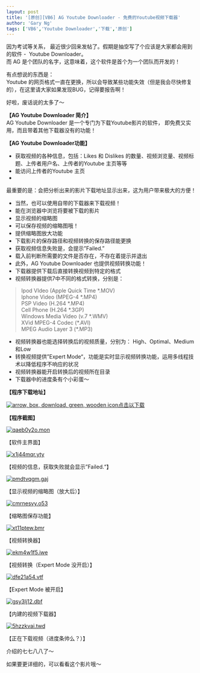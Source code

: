 ```yaml
---
layout: post
title: '[原创][VB6] AG Youtube Downloader - 免费的Youtube视频下载器'
author: 'Gary Ng'
tags: ['VB6','Youtube Downloader','下载','原创']
---
```


因为考试等关系，
最近很少回来发帖了。假期是抽空写了个应该是大家都会用到的软件 -  Youtube
Downloader。  
 而 AG 是个团队的名字，这意味着，这个软件是首个为一个团队而开发的！  
  
 有点想说的东西是：  
 Youtube
的网页格式一直在更换，所以会导致某些功能失效（但是我会尽快修复的），在这里请大家如果发现BUG，记得要报告啊！  
  
 好啦，废话说的太多了～  
  
 **【AG Youtube Downloader 简介】**  
 AG Youtube Downloader 是一个专门为下载Youtube影片的软件，
即免费又实用，而且带着其他下载器没有的功能！  
  
 **【AG Youtube Downloader功能】**  
 - 获取视频的各种信息，包括：Likes 和 Dislikes
的数量、视频浏览量、视频标题、上传者用户名、上传者的Youtube 主页等等  
 - 能访问上传者的Youtube 主页  
 -
最重要的是：会把分析出来的影片下载地址显示出来，这为用户带来极大的方便！  
 - 当然，也可以使用自带的下载器来下载视频！  
 - 能在浏览器中浏览将要被下载的影片  
 - 显示视频的缩略图  
 - 可以保存视频的缩略图哦！  
 - 提供缩略图放大功能  
 - 下载影片的保存路径和视频转换的保存路径能更换  
 - 获取视频信息失败是，会提示”Failed.”  
 - 载入前判断所需要的文件是否存在，不存在着提示并退出  
 - 此外，AG Youtube Downloader 也提供视频转换功能！  
 - 下载器提供下载后直接转换视频到特定的格式  
 - 视频转换器提供7中不同的格式转换，分别是：  

> Ipod VIdeo (Apple Quick Time \*.MOV)  
>  Iphone Video (MPEG-4 \*.MP4)  
>  PSP Video (H.264 \*.MP4)  
>  Cell Phone (H.264 \*.3GP)  
>  Windows Media Video (v.7 \*.WMV)  
>  XVid MPEG-4 Codec (\*.AVI)  
>  MPEG Audio Layer 3 (\*.MP3)

- 视频转换器也能选择转换后的视频质量，分别为：
High、Optimal、Medium和Low  
 - 转换视频提供”Expert
Mode“，功能是实时显示视频转换功能，运用多线程技术以降低程序不响应的状况  
 - 视频转换器能开启转换后的视频所在目录  
 - 下载器中的进度条有个小彩蛋～  
  
 **【程序下载地址】**  

[![arrow, box, download, green, wooden
icon](http://cdn1.iconfinder.com/data/icons/CrystalClear/128x128/apps/ark2.png)](http://dl.dropbox.com/u/43619472/%E6%89%B9%E5%A4%84%E7%90%86/VB6/Youtube%20Downloader/AG%20Youtube%20Downloader%20-%20By%20GaryNg.zip "AG Youtube Downloader")[点击以下载](http://dl.dropbox.com/u/43619472/%E6%89%B9%E5%A4%84%E7%90%86/VB6/Youtube%20Downloader/AG%20Youtube%20Downloader%20-%20By%20GaryNg.zip)

**【程序截图】**  

[![qaeb0y2o.mon](http://lh5.ggpht.com/-Bz21n4Fweq0/T2ia6kdaUrI/AAAAAAAABaY/WSGQbZzOHjQ/qaeb0y2o.mon_thumb.png?imgmax=800 "qaeb0y2o.mon")](http://lh5.ggpht.com/-cI6g-MVbTko/T2ia5W0fUmI/AAAAAAAABaQ/ukZ9eQdSXEw/s1600-h/qaeb0y2o.mon%25255B3%25255D.png)  

【软件主界面】

[![x1j44mqr.yty](http://lh5.ggpht.com/-GVpadq4EnpQ/T2ia9Oq43fI/AAAAAAAABao/ovg_hH5Hnpw/x1j44mqr.yty_thumb.png?imgmax=800 "x1j44mqr.yty")](http://lh3.ggpht.com/-WdiZ1d8AtaY/T2ia73anLTI/AAAAAAAABag/cxCIFEgBC84/s1600-h/x1j44mqr.yty%25255B3%25255D.png)

【视频的信息，获取失败就会显示”Failed.“】

[![pmdtvqgm.gaj](http://lh6.ggpht.com/-NmKIXOzU6Yg/T2ibCjPHN3I/AAAAAAAABa4/ny61NugwfjU/pmdtvqgm.gaj_thumb.png?imgmax=800 "pmdtvqgm.gaj")](http://lh5.ggpht.com/-4I4HqsOt5b0/T2ibAeU_n_I/AAAAAAAABaw/RrxeeZ6mMVk/s1600-h/pmdtvqgm.gaj%25255B3%25255D.png)

【显示视频的缩略图（放大后）】

[![cmrnesvy.o53](http://lh3.ggpht.com/-gYoE0JFfhrE/T2ibG4SzsAI/AAAAAAAABbI/1mj7BPlGtT8/cmrnesvy.o53_thumb.png?imgmax=800 "cmrnesvy.o53")](http://lh6.ggpht.com/-iqNZvsrAt3M/T2ibEq-3_WI/AAAAAAAABbA/oJX-woZIrAE/s1600-h/cmrnesvy.o53%25255B3%25255D.png)

【缩略图保存功能】

[![xt11ptew.bmr](http://lh5.ggpht.com/-Nll9u2SsnYE/T2ibI_shc8I/AAAAAAAABbY/0wuBqnmLv_o/xt11ptew.bmr_thumb.png?imgmax=800 "xt11ptew.bmr")](http://lh3.ggpht.com/-QUW8rSdOOr0/T2ibHxh7WzI/AAAAAAAABbQ/DlUOMhKFkI8/s1600-h/xt11ptew.bmr%25255B3%25255D.png)

【视频转换器】

[![ekm4w1f5.iwe](http://lh3.ggpht.com/-qjvD_dWTyeY/T2ibLWrNjvI/AAAAAAAABbo/qEaBTDRVjlw/ekm4w1f5.iwe_thumb.png?imgmax=800 "ekm4w1f5.iwe")](http://lh3.ggpht.com/-Swf8VdJ25wI/T2ibKPoGx2I/AAAAAAAABbg/4lq9IImJ9Q0/s1600-h/ekm4w1f5.iwe%25255B3%25255D.png)

【视频转换（Expert Mode 没开启）】

[![dfe21a54.vtf](http://lh6.ggpht.com/-WYSeS_J99Yc/T2ibOKklOEI/AAAAAAAABb4/Pjpl1Btd21Q/dfe21a54.vtf_thumb.png?imgmax=800 "dfe21a54.vtf")](http://lh4.ggpht.com/-DDp8S0ygHoA/T2ibM0dQqFI/AAAAAAAABbw/28iVRZ5JrOM/s1600-h/dfe21a54.vtf%25255B3%25255D.png)

【Expert Mode 被开启】

[![gsy3lj12.dbf](http://lh6.ggpht.com/-PXeEk3I0DiE/T2ibQX9EunI/AAAAAAAABcI/FToQb9uniXs/gsy3lj12.dbf_thumb.png?imgmax=800 "gsy3lj12.dbf")](http://lh6.ggpht.com/-DHY9Odrr8I8/T2ibPL81A5I/AAAAAAAABcA/AvQwrzXwRAs/s1600-h/gsy3lj12.dbf%25255B3%25255D.png)

【内建的视频下载器】

[![5hzzkvai.twd](http://lh3.ggpht.com/-pG0Mo7-tbQs/T2ibTUipRYI/AAAAAAAABcY/4DsU4-0eExI/5hzzkvai.twd_thumb.png?imgmax=800 "5hzzkvai.twd")](http://lh4.ggpht.com/-0nnkf6Cg2SU/T2ibRuDVwLI/AAAAAAAABcQ/nUq2PNhqP7M/s1600-h/5hzzkvai.twd%25255B3%25255D.png)

【正在下载视频（进度条帅么？）】

  

介绍的七七八八了～

如果要更详细的，可以看看这个影片哦～

